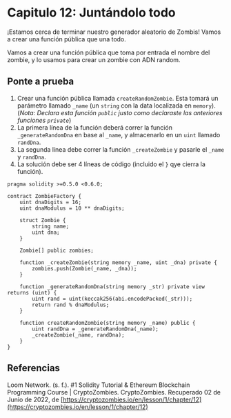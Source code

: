# Capitulo 12: Juntándolo todo

¡Estamos cerca de terminar nuestro generador aleatorio de Zombis! Vamos a crear una función pública que una todo.

Vamos a crear una función pública que toma por entrada el nombre del zombie, y lo usamos para crear un zombie con ADN random.

## Ponte a prueba

1. Crear una función pública llamada `createRandomZombie`. Esta tomará un parámetro llamado `_name` (un `string` con la data localizada en `memory`). (*Nota: Declara esta función `public` justo como declaraste las anteriores funciones `private`*)
2. La primera línea de la función deberá correr la función `_generateRandomDna` en base al `_name`, y almacenarlo en un `uint` llamado `randDna`.
3. La segunda línea debe correr la función `_createZombie` y pasarle el `_name` y `randDna`.
4. La solución debe ser 4 líneas de código (incluido el `}` qye cierra la función).

```sol
pragma solidity >=0.5.0 <0.6.0;

contract ZombieFactory {
    uint dnaDigits = 16;
    uint dnaModulus = 10 ** dnaDigits;

    struct Zombie {
        string name;
        uint dna;
    }

    Zombie[] public zombies;

    function _createZombie(string memory _name, uint _dna) private {
        zombies.push(Zombie(_name, _dna));
    }

    function _generateRandomDna(string memory _str) private view returns (uint) {
        uint rand = uint(keccak256(abi.encodePacked(_str)));
        return rand % dnaModulus;
    }

    function createRandomZombie(string memory _name) public {
        uint randDna = _generateRandomDna(_name);
        _createZombie(_name, randDna);
    }
}
```

## Referencias

Loom Network. (s. f.). #1 Solidity Tutorial & Ethereum Blockchain Programming Course | CryptoZombies. CryptoZombies. Recuperado 02 de Junio de 2022, de [https://cryptozombies.io/en/lesson/1/chapter/12](https://cryptozombies.io/en/lesson/1/chapter/12)
